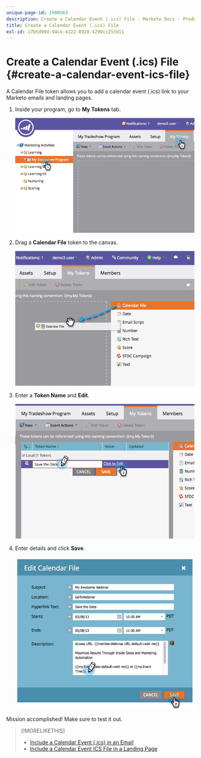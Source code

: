 ```yaml
---
unique-page-id: 1900563
description: Create a Calendar Event (.ics) File - Marketo Docs - Product Documentation
title: Create a Calendar Event (.ics) File
exl-id: 17b5d99d-94ce-4122-8928-4290cc253d11
---
```

# Create a Calendar Event (.ics) File {#create-a-calendar-event-ics-file}

A Calendar File token allows you to add a calendar event (.ics) link to your Marketo emails and landing pages.

1. Inside your program, go to **My Tokens** tab.

   ![](assets/image2014-9-11-15-3a33-3a27.png)

1. Drag a **Calendar File** token to the canvas.

   ![](assets/image2014-9-11-15-3a34-3a0.png)

1. Enter a **Token Name** and **Edit**.

   ![](assets/image2014-9-11-15-3a34-3a10.png)

1. Enter details and click **Save**.

   ![](assets/image2014-9-11-15-3a34-3a16.png)

Mission accomplished! Make sure to test it out.

>[!MORELIKETHIS]
>
>* [Include a Calendar Event (.ics) in an Email](/help/marketo/product-docs/email-marketing/general/functions-in-the-editor/include-a-calendar-event-ics-in-an-email.md)
>* [Include a Calendar Event ICS File in a Landing Page](/help/marketo/product-docs/demand-generation/landing-pages/personalizing-landing-pages/include-a-calendar-event-ics-file-in-a-landing-page.md)
